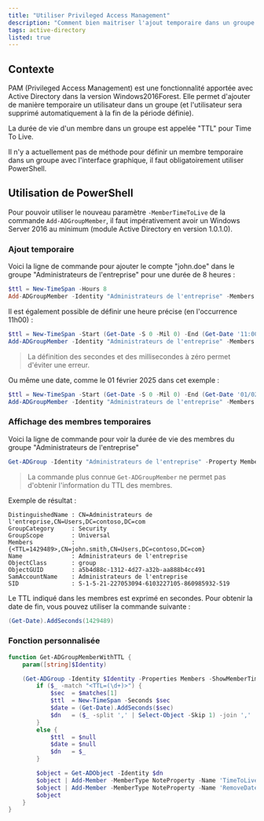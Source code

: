```yaml
---
title: "Utiliser Privileged Access Management"
description: "Comment bien maitriser l'ajout temporaire dans un groupe Active Directory ?"
tags: active-directory
listed: true
---
```


## Contexte

PAM (Privileged Access Management) est une fonctionnalité apportée avec Active Directory dans la version Windows2016Forest. Elle permet d'ajouter de manière temporaire un utilisateur dans un groupe (et l'utilisateur sera supprimé automatiquement à la fin de la période définie).

La durée de vie d'un membre dans un groupe est appelée "TTL" pour Time To Live.

Il n'y a actuellement pas de méthode pour définir un membre temporaire dans un groupe avec l'interface graphique, il faut obligatoirement utiliser PowerShell.

## Utilisation de PowerShell

Pour pouvoir utiliser le nouveau paramètre `-MemberTimeToLive` de la commande `Add-ADGroupMember`, il faut impérativement avoir un Windows Server 2016 au minimum (module Active Directory en version 1.0.1.0).

### Ajout temporaire

Voici la ligne de commande pour ajouter le compte "john.doe" dans le groupe "Administrateurs de l'entreprise" pour une durée de 8 heures :

```powershell
$ttl = New-TimeSpan -Hours 8
Add-ADGroupMember -Identity "Administrateurs de l'entreprise" -Members 'john.doe' -MemberTimeToLive $ttl
```

Il est également possible de définir une heure précise (en l'occurrence 11h00) :

```powershell
$ttl = New-TimeSpan -Start (Get-Date -S 0 -Mil 0) -End (Get-Date '11:00')
Add-ADGroupMember -Identity "Administrateurs de l'entreprise" -Members 'john.doe' -MemberTimeToLive $ttl
```

> La définition des secondes et des millisecondes à zéro permet d'éviter une erreur.

Ou même une date, comme le 01 février 2025 dans cet exemple :

```powershell
$ttl = New-TimeSpan -Start (Get-Date -S 0 -Mil 0) -End (Get-Date '01/02/2025')
Add-ADGroupMember -Identity "Administrateurs de l'entreprise" -Members 'john.doe' -MemberTimeToLive $ttl
```

### Affichage des membres temporaires

Voici la ligne de commande pour voir la durée de vie des membres du groupe "Administrateurs de l'entreprise"

```powershell
Get-ADGroup -Identity "Administrateurs de l'entreprise" -Property Members -ShowMemberTimeToLive
```

> La commande plus connue `Get-ADGroupMember` ne permet pas d'obtenir l'information du TTL des membres.

Exemple de résultat :

```plaintext
DistinguishedName : CN=Administrateurs de l'entreprise,CN=Users,DC=contoso,DC=com
GroupCategory     : Security
GroupScope        : Universal
Members           : {<TTL=1429489>,CN=john.smith,CN=Users,DC=contoso,DC=com}
Name              : Administrateurs de l'entreprise
ObjectClass       : group
ObjectGUID        : a5b4d88c-1312-4d27-a32b-aa888b4cc491
SamAccountName    : Administrateurs de l'entreprise
SID               : S-1-5-21-227053094-6103227105-860985932-519
```

Le TTL indiqué dans les membres est exprimé en secondes. Pour obtenir la date de fin, vous pouvez utiliser la commande suivante :

```powershell
(Get-Date).AddSeconds(1429489)
```

### Fonction personnalisée

```powershell
function Get-ADGroupMemberWithTTL {
    param([string]$Identity)

    (Get-ADGroup -Identity $Identity -Properties Members -ShowMemberTimeToLive).Members | ForEach-Object {
        if ($_ -match "<TTL=(\d+)>") { 
            $sec  = $matches[1]
            $ttl  = New-TimeSpan -Seconds $sec
            $date = (Get-Date).AddSeconds($sec)
            $dn   = ($_ -split ',' | Select-Object -Skip 1) -join ','
        }
        else {
            $ttl  = $null
            $date = $null
            $dn   = $_
        }

        $object = Get-ADObject -Identity $dn
        $object | Add-Member -MemberType NoteProperty -Name 'TimeToLive' -Value $ttl -Force
        $object | Add-Member -MemberType NoteProperty -Name 'RemoveDate' -Value $date -Force
        $object
    }
}
```
